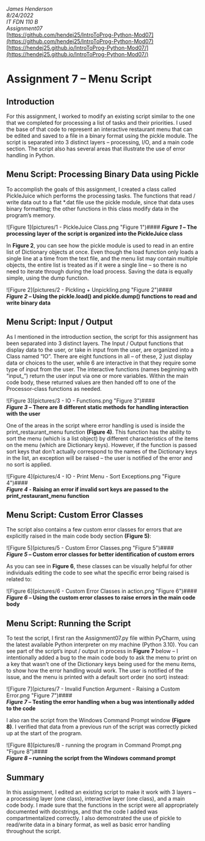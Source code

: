 *James Henderson  
8/24/2022  
IT FDN 110 B  
Assignment07*  
[https://github.com/hendej25/IntroToProg-Python-Mod07](https://github.com/hendej25/IntroToProg-Python-Mod07)
[https://hendej25.github.io/IntroToProg-Python-Mod07/](https://hendej25.github.io/IntroToProg-Python-Mod07/)

# Assignment 7 – Menu Script
## Introduction
For this assignment, I worked to modify an existing script similar to the one that we completed for processing a list of tasks and their priorities. I used the base of that code to represent an interactive restaurant menu that can be edited and saved to a file in a binary format using the pickle module. The script is separated into 3 distinct layers – processing, I/O, and a main code section. The script also has several areas that illustrate the use of error handling in Python.

## Menu Script: Processing Binary Data using Pickle
To accomplish the goals of this assignment, I created a class called PickleJuice which performs the processing tasks. The functions that read / write data out to a flat *.dat file use the pickle module, since that data uses binary formatting; the other functions in this class modify data in the program’s memory.
 
![Figure 1](pictures/1 - PickleJuice Class.png "Figure 1")#### 
***Figure 1* – The processing layer of the script is organized into the PickleJuice class**

In **Figure 2**, you can see how the pickle module is used to read in an entire list of Dictionary objects at once. Even though the load function only loads a single line at a time from the text file, and the menu list may contain multiple objects, the entire list is treated as if it were a single line – so there is no need to iterate through during the load process. Saving the data is equally simple, using the dump function.
 
 ![Figure 2](pictures/2 - Pickling + Unpickling.png "Figure 2")####  
***Figure 2* – Using the pickle.load() and pickle.dump() functions to read and write binary data**

## Menu Script: Input / Output
As I mentioned in the introduction section, the script for this assignment has been separated into 3 distinct layers. The Input / Output functions that display data to the user, or take in input from the user, are organized into a Class named “IO”. There are eight functions in all – of these, 2 just display data or choices to the user, while 6 are interactive in that they require some type of input from the user. 
The interactive functions (names beginning with “input_”) return the user input via one or more variables. Within the main code body, these returned values are then handed off to one of the Processor-class functions as needed.
 
![Figure 3](pictures/3 - IO - Functions.png "Figure 3")####  
***Figure 3* – There are 8 different static methods for handling interaction with the user**

One of the areas in the script where error handling is used is inside the print_restaurant_menu function **(Figure 4)**. This function has the ability to sort the menu (which is a list object) by different characteristics of the items on the menu (which are Dictionary keys). However, if the function is passed sort keys that don’t actually correspond to the names of the Dictionary keys in the list, an exception will be raised – the user is notified of the error and no sort is applied.
 
![Figure 4](pictures/4 - IO - Print Menu - Sort Exceptions.png "Figure 4")####  
***Figure 4* - Raising an error if invalid sort keys are passed to the print_restaurant_menu function**

## Menu Script: Custom Error Classes
The script also contains a few custom error classes for errors that are explicitly raised in the main code body section **(Figure 5)**:
 
![Figure 5](pictures/5 - Custom Error Classes.png "Figure 5")####  
***Figure 5* – Custom error classes for better identification of custom errors**

As you can see in **Figure 6**, these classes can be visually helpful for other individuals editing the code to see what the specific error being raised is related to:

![Figure 6](pictures/6 - Custom Error Classes in action.png "Figure 6")####  
***Figure 6* – Using the custom error classes to raise errors in the main code body**

## Menu Script: Running the Script
To test the script, I first ran the Assignment07.py file within PyCharm, using the latest available Python interpreter on my machine (Python 3.10). 
You can see part of the script’s input / output in process in **Figure 7** below – I intentionally added a bug to the main code body to ask the menu to print on a key that wasn’t one of the Dictionary keys being used for the menu items, to show how the error handling would work. The user is notified of the issue, and the menu is printed with a default sort order (no sort) instead:
 
![Figure 7](pictures/7 - Invalid Function Argument - Raising a Custom Error.png "Figure 7")####  
***Figure 7* – Testing the error handling when a bug was intentionally added to the code**

I also ran the script from the Windows Command Prompt window **(Figure 8)**. I verified that data from a previous run of the script was correctly picked up at the start of the program. 
 
![Figure 8](pictures/8 - running the program in Command Prompt.png "Figure 8")####  
***Figure 8* – running the script from the Windows command prompt**

## Summary
In this assignment, I edited an existing script to make it work with 3 layers – a processing layer (one class), interactive layer (one class), and a main code body. I made sure that the functions in the script were all appropriately documented with docstrings, and that the code I added was compartmentalized correctly. I also demonstrated the use of pickle to read/write data in a binary format, as well as basic error handling throughout the script.

